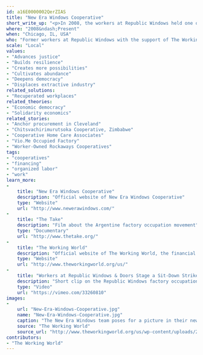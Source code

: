 ```yaml
---
id: a16E0000002QerZIAS
title: "New Era Windows Cooperative"
short_write_up: "<p>In 2008, the workers at Republic Windows held one of the first sit-down strike factory occupations in the U.S. since they were made illegal sixty-one years prior. And they won. This shocking labor victory proved that ordinary people have the power to transform their workplaces, even against the world’s largest bank and its corrupt business partners. Four years later, the same workers made another transformative move. Partnering with a grassroots cooperative financial organization, The Working World, the workers bought out their old factory and began making windows under democratic worker-control and a new name: New Era Windows Cooperative. The workers’ perseverance through this process demonstrated that with community support and cooperative power, we can fight the abuses of extractive finance, and we can win.</p>"
where: "2008&ndash;Present"
when: "Chicago, IL, USA"
who: "Former workers at Republic Windows with the support of The Working World"
scale: "Local"
values:
- "Advances justice"
- "Builds resilience"
- "Creates more possibilities"
- "Cultivates abundance"
- "Deepens democracy"
- "Displaces extractive industry"
related_solutions:
- "Recuperated workplaces"
related_theories:
- "Economic democracy"
- "Solidarity economics"
related_stories:
- "Anchor procurement in Cleveland"
- "Chitsvachirimurutsoka Cooperative, Zimbabwe"
- "Cooperative Home Care Associates"
- "Vio.Me Occupied Factory"
- "Worker-Owned Rockaways Cooperatives"
tags:
- "cooperatives"
- "financing"
- "organized labor"
- "work"
learn_more:
-
    title: "New Era Windows Cooperative"
    description: "Official website of New Era Windows Cooperative"
    type: "Website"
    url: "http://www.newerawindows.com/"
-
    title: "The Take"
    description: "Film about the Argentine factory occupation movement"
    type: "Documentary"
    url: "http://www.thetake.org/"
-
    title: "The Working World"
    description: "Official website of The Working World, the financial cooperative that supported New Era Windows"
    type: "Website"
    url: "http://www.theworkingworld.org/us/"
-
    title: "Workers at Republic Windows & Doors Stage a Sit-Down Strike in &#8216;Capitalism: A Love Story&#8217;"
    description: "Short clip on the Republic Windows factory occupation in a Michael Moore documentary"
    type: "Video"
    url: "https://vimeo.com/33260810"
images:
-
    url: "New-Era-Windows-Cooperative.jpg"
    name: "New-Era-Windows-Cooperative.jpg"
    caption: "The New Era Windows team poses for a picture in their new factory"
    source: "The Working World"
    source_url: "http://www.theworkingworld.org/us/wp-content/uploads/2012/06/New-Era-Tractor1.jpg"
contributors:
- "The Working World"
---
```

